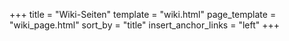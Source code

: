 +++
title = "Wiki-Seiten"
template = "wiki.html"
page_template = "wiki_page.html"
sort_by = "title"
insert_anchor_links = "left"
+++
